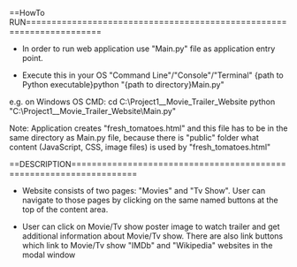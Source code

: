 ==HowTo RUN=====================================================================
- In order to run web application use "Main.py" file as application entry point.

- Execute this in your OS "Command Line"/"Console"/"Terminal"
{path to Python executable}python "{path to directory}Main.py"

e.g. on Windows OS CMD: 
cd C:\Project1__Movie_Trailer_Website
python "C:\\Project1__Movie_Trailer_Website\\Main.py"

Note: Application creates "fresh_tomatoes.html" and this file has to be in the 
same directory as Main.py file, because there is "public" folder what content 
(JavaScript, CSS, image files) is used by "fresh_tomatoes.html"

==DESCRIPTION===================================================================
- Website consists of two pages: "Movies" and "Tv Show". User can navigate to
those pages by clicking on the same named buttons at the top of the content 
area.

- User can click on Movie/Tv show poster image to watch trailer and get 
additional information about Movie/Tv show. There are also link buttons which 
link to Movie/Tv show "IMDb" and "Wikipedia" websites in the modal window
